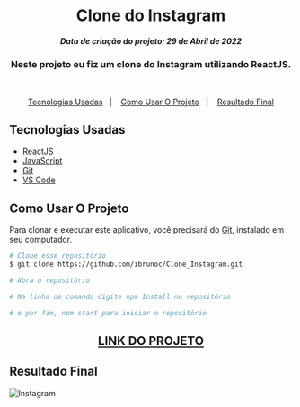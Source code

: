 <h1 align="center">
  Clone do Instagram
</h1>
<h5 align="center">Data de criação do projeto: 29 de Abril de 2022</h5>

<h3 align="center">   
Neste projeto eu fiz um clone do Instagram utilizando ReactJS.
</h3>

<br />

<p align="center">
  <a href="#Tecnologias-Usadas">Tecnologias Usadas</a>&nbsp;&nbsp;&nbsp;|&nbsp;&nbsp;&nbsp;
  <a href="#Como-Usar-O-Projeto">Como Usar O Projeto</a>&nbsp;&nbsp;&nbsp;|&nbsp;&nbsp;&nbsp;
  <a href="#Resultado-Final">Resultado Final</a>
</p>

## Tecnologias Usadas

- [ReactJS](https://legacy.reactjs.org/docs/getting-started.html)
- [JavaScript](https://developer.mozilla.org/pt-BR/docs/Web/JavaScript)
- [Git](https://git-scm.com/docs)
- [VS Code](https://code.visualstudio.com/)

## Como Usar O Projeto
Para clonar e executar este aplicativo, você precisará do [Git](https://git-scm.com), instalado em seu computador.

```bash
# Clone esse repositório
$ git clone https://github.com/ibrunoc/Clone_Instagram.git

# Abra o repositório

# Na linha de comando digite npm Install no repositório

# e por fim, npm start para iniciar o repositório
```

<div align="center">
  <h2><a href="https://clone-instagram-bc.vercel.app/">LINK DO PROJETO</a></h2>
</div>

## Resultado Final

![Instagram](https://user-images.githubusercontent.com/68878579/166255702-8e4a2639-5967-4952-827d-2dcc5ae8041c.png)
